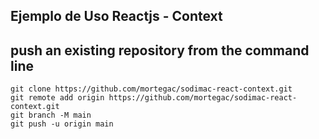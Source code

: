 ## Ejemplo de Uso Reactjs - Context



## push an existing repository from the command line
```
git clone https://github.com/mortegac/sodimac-react-context.git
git remote add origin https://github.com/mortegac/sodimac-react-context.git
git branch -M main
git push -u origin main
```